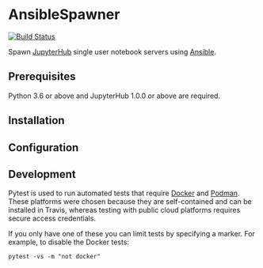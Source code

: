 # AnsibleSpawner

[![Build Status](https://travis-ci.com/manics/jupyterhub-ansiblespawner.svg?branch=master)](https://travis-ci.com/manics/jupyterhub-ansiblespawner)

Spawn [JupyterHub](https://github.com/jupyterhub/jupyterhub) single user notebook servers using [Ansible](https://www.ansible.com/).


## Prerequisites

Python 3.6 or above and JupyterHub 1.0.0 or above are required.


## Installation


## Configuration


## Development

Pytest is used to run automated tests that require [Docker](https://www.docker.com/) and [Podman](https://podman.io/).
These platforms were chosen because they are self-contained and can be installed in Travis, whereas testing with public cloud platforms requires secure access credentials.

If you only have one of these you can limit tests by specifying a marker.
For example, to disable the Docker tests:

    pytest -vs -m "not docker"
